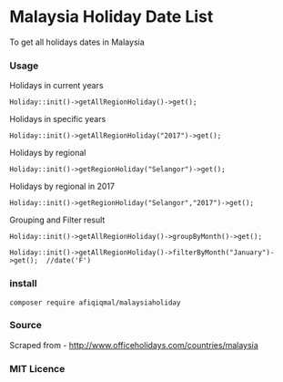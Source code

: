 # Malaysia Holiday Date List
To get all holidays dates in Malaysia


### Usage

Holidays in current years

`Holiday::init()->getAllRegionHoliday()->get();`

Holidays in specific years

`Holiday::init()->getAllRegionHoliday("2017")->get();`

Holidays by regional

`Holiday::init()->getRegionHoliday("Selangor")->get();`

Holidays by regional in 2017

`Holiday::init()->getRegionHoliday("Selangor","2017")->get();`


Grouping and Filter result

`Holiday::init()->getAllRegionHoliday()->groupByMonth()->get();`

`Holiday::init()->getAllRegionHoliday()->filterByMonth("January")->get();  //date('F')	`


### install

`composer require afiqiqmal/malaysiaholiday`


### Source
Scraped from - http://www.officeholidays.com/countries/malaysia

### MIT Licence
